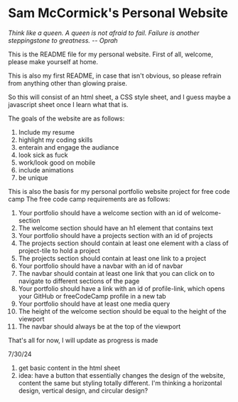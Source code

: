 # Sam McCormick's Personal Website
*Think like a queen. A queen is not afraid to fail. Failure is another steppingstone to greatness. -- Oprah*

This is the README file for my personal website. First of all, welcome, please make yourself at home. 

This is also my first README, in case that isn't obvious, so please refrain from anything other than glowing praise. 

So this will consist of an html sheet, a CSS style sheet, and I guess maybe a javascript sheet once I learn what that is. 

The goals of the website are as follows: 

1. Include my resume
2. highlight my coding skills
3. enterain and engage the audiance
4. look sick as fuck 
5. work/look good on mobile
6. include animations
7. be unique 

This is also the basis for my personal portfolio website project for free code camp
The free code camp requirements are as follows:

1. Your portfolio should have a welcome section with an id of welcome-section
2. The welcome section should have an h1 element that contains text
3. Your portfolio should have a projects section with an id of projects
4. The projects section should contain at least one element with a class of project-tile to hold a project
5. The projects section should contain at least one link to a project
6. Your portfolio should have a navbar with an id of navbar
7. The navbar should contain at least one link that you can click on to navigate to different sections of the page
8. Your portfolio should have a link with an id of profile-link, which opens your GitHub or freeCodeCamp profile in a new tab
9. Your portfolio should have at least one media query
10. The height of the welcome section should be equal to the height of the viewport
11. The navbar should always be at the top of the viewport

That's all for now, I will update as progress is made

7/30/24
1. get basic content in the html sheet
2. idea: have a button that essentially changes the design of the website, content the same but styling totally different. I'm thinking a horizontal design, vertical design, and circular design? 
